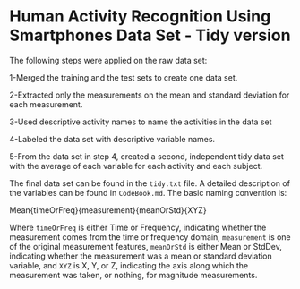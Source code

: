 # Human Activity Recognition Using Smartphones Data Set - Tidy version

The following steps were applied on the raw data set:

1-Merged the training and the test sets to create one data set.

2-Extracted only the measurements on the mean and standard deviation for each measurement. 

3-Used descriptive activity names to name the activities in the data set

4-Labeled the data set with descriptive variable names. 

5-From the data set in step 4, created a second, independent tidy data set with the average of each variable for each activity and each subject.

The final data set can be found in the `tidy.txt` file. 
A detailed description of the variables can be found in `CodeBook.md`. The basic naming convention is:

  Mean{timeOrFreq}{measurement}{meanOrStd}{XYZ}

Where `timeOrFreq` is either Time or Frequency, indicating whether the measurement comes from the time or frequency domain, `measurement` is one of the original measurement features, `meanOrStd` is either Mean or StdDev, indicating whether the measurement was a mean or standard deviation variable, and `XYZ` is X, Y, or Z, indicating the axis along which the measurement was taken, or nothing, for magnitude measurements.
